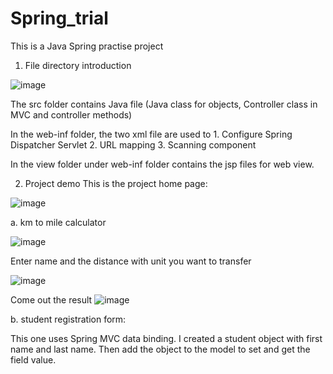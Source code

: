  # Spring_trial
This is a Java Spring practise project

1. File directory introduction

![image](https://user-images.githubusercontent.com/30871262/43494411-a53f55f0-9500-11e8-98c1-f1ceb52ca930.png)

The src folder contains Java file (Java class for objects, Controller class in MVC and controller methods)

In the web-inf folder, the two xml file are used to 1.	Configure Spring Dispatcher Servlet 2.	URL mapping 3.	Scanning component

In the view folder under web-inf folder contains the jsp files for web view.

2. Project demo
This is the project home page:

![image](https://user-images.githubusercontent.com/30871262/43495176-8da016ec-9504-11e8-8ba1-fe0b8d996334.png)

a. km to mile calculator

![image](https://user-images.githubusercontent.com/30871262/43495221-ca7bbfbc-9504-11e8-9500-1e51e85fc367.png)

Enter name and the distance with unit you want to transfer

![image](https://user-images.githubusercontent.com/30871262/43495256-f65cabbe-9504-11e8-9507-208c6b59d7a2.png)

Come out the result
![image](https://user-images.githubusercontent.com/30871262/43495265-057c66b6-9505-11e8-91a4-177cab2ec5bf.png)

b. student registration form:

This one uses Spring MVC data binding. I created a student object with first name and last name. Then add the object to the model to set and get the field value.
